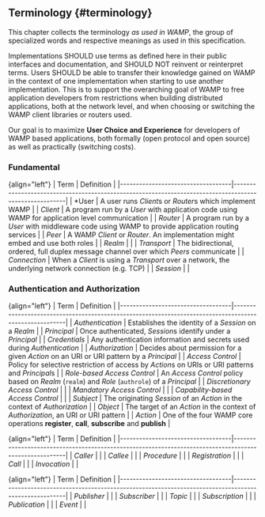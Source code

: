 ## Terminology {#terminology}

This chapter collects the terminology *as used in WAMP*, the group of specialized words and respective meanings
as used in this specification.

Implementations SHOULD use terms as defined here in their public interfaces and documentation,
and SHOULD NOT reinvent or reinterpret terms. Users SHOULD be able to transfer their knowledge gained on WAMP
in the context of one implementation when starting to use another implementation.
This is to support the overarching goal of WAMP to free application developers from restrictions when
building distributed applications, both at the network level, and when choosing or switching the WAMP client
libraries or routers used.

Our goal is to maximize **User Choice and Experience** for developers of WAMP based applications,
both formally (open protocol and open source) as well as practically (switching costs).


### Fundamental

{align="left"}
| Term                              | Definition                                                                                            |
|-----------------------------------|-------------------------------------------------------------------------------------------------------|
| *User                             | A user runs *Client*s or *Router*s which implement WAMP                                               |
| *Client*                          | A program run by a *User* with application code using WAMP for application level communication        |
| *Router*                          | A program run by a *User* with middleware code using WAMP to provide application routing services     |
| *Peer*                            | A WAMP *Client* or *Router*. An implementation might embed and use both roles                         |
| *Realm*                           |                                                                                                       |
| *Transport*                       | The bidirectional, ordered, full duplex message channel over which *Peers* communicate                |
| *Connection*                      | When a *Client* is using a *Transport* over a network, the underlying network connection (e.g. TCP)   |
| *Session*                         |                                                                                                       |


### Authentication and Authorization

{align="left"}
| Term                              | Definition                                                                                            |
|-----------------------------------|-------------------------------------------------------------------------------------------------------|
| *Authentication*                  | Establishes the identity of a *Session* on a *Realm*                                                  |
| *Principal*                       | Once authenticated, *Session*s identify under a *Principal*                                           |
| *Credentials*                     | Any authentication information and secrets used during *Authentication*                               |
| *Authorization*                   | Decides about permission for a given *Action* on an URI or URI pattern by a *Principal*               |
| *Access Control*                  | Policy for selective restriction of access by *Action*s on URIs or URI patterns and *Principal*s      |
| *Role-based Access Control*       | An *Access Control* policy based on *Realm* (`realm`) and *Role* (`authrole`) of a *Principal*        |
| *Discretionary Access Control*    |                                                                                                       |
| *Mandatory Access Control*        |                                                                                                       |
| *Capability-based Access Control* |                                                                                                       |
| *Subject*                         | The originating *Session* of an *Action* in the context of *Authorization*                            |
| *Object*                          | The target of an *Action* in the context of *Authorization*, an URI or URI pattern                    |
| *Action*                          | One of the four WAMP core operations **register**, **call**, **subscribe** and **publish**            |


{align="left"}
| Term                              | Definition                                                                                            |
|-----------------------------------|-------------------------------------------------------------------------------------------------------|
| *Caller*                          |                                                                                                       |
| *Callee*                          |                                                                                                       |
| *Procedure*                       |                                                                                                       |
| *Registration*                    |                                                                                                       |
| *Call*                            |                                                                                                       |
| *Invocation*                      |                                                                                                       |


{align="left"}
| Term                              | Definition                                                                                            |
|-----------------------------------|-------------------------------------------------------------------------------------------------------|
| *Publisher*                       |                                                                                                       |
| *Subscriber*                      |                                                                                                       |
| *Topic*                           |                                                                                                       |
| *Subscription*                    |                                                                                                       |
| *Publication*                     |                                                                                                       |
| *Event*                           |                                                                                                       |
